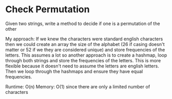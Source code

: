 # Check Permutation

Given two strings, write a method to decide if one is a permutation of the other

My approach: If we knew the characters were standard english characters then we could create an array the size of the alphabet (26 if casing doesn't matter or 52 if we they are considered unique) and store frequencies of the letters. This assumes a lot so another approach is to create a hashmap, loop through both strings and store the frequencies of the letters. This is more flexible because it doesn't need to assume the letters are english letters. Then we loop through the hashmaps and ensure they have equal frequencies.

Runtime: O(n)
Memory: O(1) since there are only a limited number of characters
